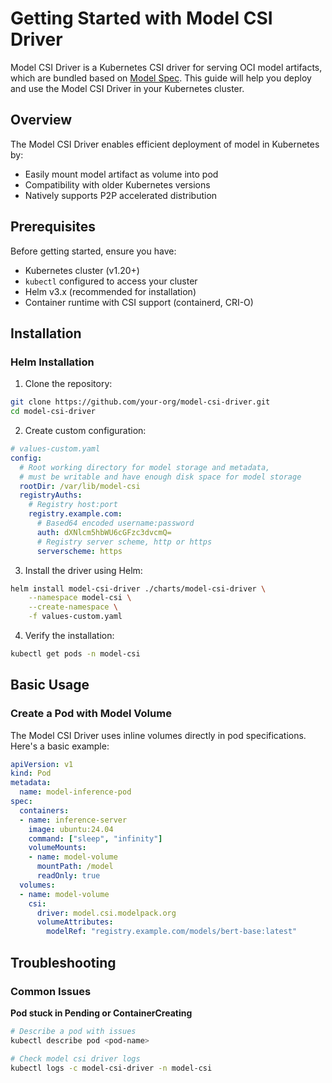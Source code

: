 # Getting Started with Model CSI Driver

Model CSI Driver is a Kubernetes CSI driver for serving OCI model artifacts, which are bundled based on [Model Spec](https://github.com/modelpack/model-spec). This guide will help you deploy and use the Model CSI Driver in your Kubernetes cluster.

## Overview

The Model CSI Driver enables efficient deployment of model in Kubernetes by:

- Easily mount model artifact as volume into pod
- Compatibility with older Kubernetes versions
- Natively supports P2P accelerated distribution

## Prerequisites

Before getting started, ensure you have:

- Kubernetes cluster (v1.20+)
- `kubectl` configured to access your cluster
- Helm v3.x (recommended for installation)
- Container runtime with CSI support (containerd, CRI-O)

## Installation

### Helm Installation

1. Clone the repository:
```bash
git clone https://github.com/your-org/model-csi-driver.git
cd model-csi-driver
```

2. Create custom configuration:

```yaml
# values-custom.yaml
config:
  # Root working directory for model storage and metadata,
  # must be writable and have enough disk space for model storage
  rootDir: /var/lib/model-csi
  registryAuths:
    # Registry host:port
    registry.example.com:
      # Based64 encoded username:password
      auth: dXNlcm5hbWU6cGFzc3dvcmQ=
      # Registry server scheme, http or https
      serverscheme: https
```

3. Install the driver using Helm:
```bash
helm install model-csi-driver ./charts/model-csi-driver \
    --namespace model-csi \
    --create-namespace \
    -f values-custom.yaml
```

4. Verify the installation:
```bash
kubectl get pods -n model-csi
```

## Basic Usage

### Create a Pod with Model Volume

The Model CSI Driver uses inline volumes directly in pod specifications. Here's a basic example:

```yaml
apiVersion: v1
kind: Pod
metadata:
  name: model-inference-pod
spec:
  containers:
  - name: inference-server
    image: ubuntu:24.04
    command: ["sleep", "infinity"]
    volumeMounts:
    - name: model-volume
      mountPath: /model
      readOnly: true
  volumes:
  - name: model-volume
    csi:
      driver: model.csi.modelpack.org
      volumeAttributes:
        modelRef: "registry.example.com/models/bert-base:latest"
```

## Troubleshooting

### Common Issues

**Pod stuck in Pending or ContainerCreating**
  ```bash
  # Describe a pod with issues
  kubectl describe pod <pod-name>

  # Check model csi driver logs
  kubectl logs -c model-csi-driver -n model-csi
  ```
